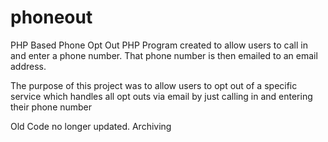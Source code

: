 # phoneout
PHP Based Phone Opt Out
PHP Program created to allow users to call in and enter a phone number. That phone number is then emailed to an email address.

The purpose of this project was to allow users to opt out of a specific service which handles all opt outs via email by just calling in and entering their phone number

Old Code no longer updated. Archiving

